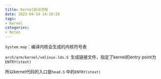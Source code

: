 ```yaml
---
title: Kernel启动流程
date: 2023-04-19 14:10:28
tags:
- Kernel
categories:
- Notes
---
```


`System.map`：编译内核会生成的内核符号表

`arch/arm/kernel/vmlinux.lds.S `生成链接文件，指定了kernel的entry point为`ENTRY(stext)`

所以kernel代码的入口是`head.S` 中的`ENTRY(stext)`